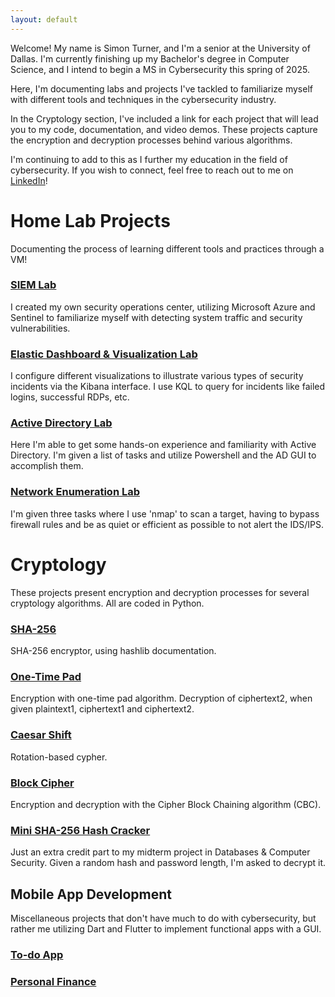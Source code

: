 ```yaml
---
layout: default
---
```


Welcome! My name is Simon Turner, and I'm a senior at the University of Dallas. I'm currently finishing up my Bachelor's degree in Computer Science, and I intend to begin a MS in Cybersecurity this spring of 2025. 

Here, I'm documenting labs and projects I've tackled to familiarize myself with different tools and techniques in the cybersecurity industry. 

In the Cryptology section, I've included a link for each project that will lead you to my code, documentation, and video demos. These projects capture the encryption and decryption processes behind various algorithms.

I'm continuing to add to this as I further my education in the field of cybersecurity. If you wish to connect, feel free to reach out to me on [LinkedIn](https://www.linkedin.com/in/simonturnerud)!

# Home Lab Projects

Documenting the process of learning different tools and practices through a VM!

### [SIEM Lab](./siem-lab.md)
I created my own security operations center, utilizing Microsoft Azure and Sentinel to familiarize myself with detecting system traffic and security vulnerabilities.

### [Elastic Dashboard & Visualization Lab](./elastic-lab.md)
I configure different visualizations to illustrate various types of security incidents via the Kibana interface. I use KQL to query for incidents like failed logins, successful RDPs, etc.

### [Active Directory Lab](./active-directory-lab.md)
Here I'm able to get some hands-on experience and familiarity with Active Directory. I'm given a list of tasks and utilize Powershell and the AD GUI to accomplish them.

### [Network Enumeration Lab](./nmap-lab.md)
I'm given three tasks where I use 'nmap' to scan a target, having to bypass firewall rules and be as quiet or efficient as possible to not alert the IDS/IPS.

# Cryptology

These projects present encryption and decryption processes for several cryptology algorithms. All are coded in Python.

### [SHA-256](./sha-256.md)
SHA-256 encryptor, using hashlib documentation.

### [One-Time Pad](./one-time-pad.md)
Encryption with one-time pad algorithm.
Decryption of ciphertext2, when given plaintext1, ciphertext1 and ciphertext2.

### [Caesar Shift](./caesar-cryptology.md)
Rotation-based cypher.

### [Block Cipher](./block-cipher.md)
Encryption and decryption with the Cipher Block Chaining algorithm (CBC).

### [Mini SHA-256 Hash Cracker](./mini-sha256-hash-cracker.md)
Just an extra credit part to my midterm project in Databases & Computer Security. Given a random hash and password length, I'm asked to decrypt it.


## Mobile App Development

Miscellaneous projects that don't have much to do with cybersecurity, but rather me utilizing Dart and Flutter to implement functional apps with a GUI.

### [To-do App](./todo-app.md)

### [Personal Finance](./personal-finance.md)
 


